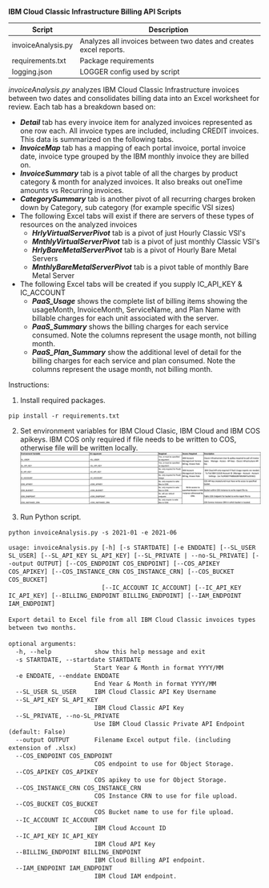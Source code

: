 **IBM Cloud Classic Infrastructure Billing API Scripts**

Script | Description
------ | -----------
invoiceAnalysis.py | Analyzes all invoices between two dates and creates excel reports.
requirements.txt | Package requirements
logging.json | LOGGER config used by script

*invoiceAnalysis.py* analyzes IBM Cloud Classic Infrastructure invoices between two dates and consolidates billing data into an
Excel worksheet for review.  Each tab has a breakdown based on:

   - ***Detail*** tab has every invoice item for analyzed invoices represented as one row each.  All invoice types are included, including CREDIT invoices.  This data is summarized on the following tabs.
   - ***InvoiceMap*** tab has a mapping of each portal invoice, portal invoice date, invoice type grouped by the IBM monthly invoice they are billed on.
   - ***InvoiceSummary*** tab is a pivot table of all the charges by product category & month for analyzed invoices. It also breaks out oneTime amounts vs Recurring invoices.
   - ***CategorySummary*** tab is another pivot of all recurring charges broken down by Category, sub category (for example specific VSI sizes)
   - The following Excel tabs will exist if there are servers of these types of resources on the analyzed invoices
     - ***HrlyVirtualServerPivot*** tab is a pivot of just Hourly Classic VSI's
     - ***MnthlyVirtualServerPivot*** tab is a pivot of just monthly Classic VSI's
     - ***HrlyBareMetalServerPivot*** tab is a pivot of Hourly Bare Metal Servers
     - ***MnthlyBareMetalServerPivot*** tab is a pivot table of monthly Bare Metal Server
   - The following Excel tabs will be created if you supply IC_API_KEY & IC_ACCOUNT
     - ***PaaS_Usage*** shows the complete list of billing items showing the usageMonth, InvoiceMonth, ServiceName, and Plan Name with billable charges for each unit associated with the server. 
     - ***PaaS_Summary*** shows the billing charges for each service consumed.  Note the columns represent the usage month, not billing month. 
     - ***PaaS_Plan_Summary*** show the additional level of detail for the billing charges for each service and plan consumed.  Note the columns represent the usage month, not billing month.


Instructions:

1. Install required packages.  
````
pip install -r requirements.txt
````
2.  Set environment variables for IBM Cloud Clasic, IBM Cloud and IBM COS apikeys.  IBM COS only required if file needs to be written to COS, otherwise file will be written locally.
![env_variables.png](env_variables.png)


3.  Run Python script.
```bazaar
python invoiceAnalysis.py -s 2021-01 -e 2021-06
```

```bazaar
usage: invoiceAnalysis.py [-h] [-s STARTDATE] [-e ENDDATE] [--SL_USER SL_USER] [--SL_API_KEY SL_API_KEY] [--SL_PRIVATE | --no-SL_PRIVATE] [--output OUTPUT] [--COS_ENDPOINT COS_ENDPOINT] [--COS_APIKEY COS_APIKEY] [--COS_INSTANCE_CRN COS_INSTANCE_CRN] [--COS_BUCKET COS_BUCKET]
                          [--IC_ACCOUNT IC_ACCOUNT] [--IC_API_KEY IC_API_KEY] [--BILLING_ENDPOINT BILLING_ENDPOINT] [--IAM_ENDPOINT IAM_ENDPOINT]

Export detail to Excel file from all IBM Cloud Classic invoices types between two months.

optional arguments:
  -h, --help            show this help message and exit
  -s STARTDATE, --startdate STARTDATE
                        Start Year & Month in format YYYY/MM
  -e ENDDATE, --enddate ENDDATE
                        End Year & Month in format YYYY/MM
  --SL_USER SL_USER     IBM Cloud Classic API Key Username
  --SL_API_KEY SL_API_KEY
                        IBM Cloud Classic API Key
  --SL_PRIVATE, --no-SL_PRIVATE
                        Use IBM Cloud Classic Private API Endpoint (default: False)
  --output OUTPUT       Filename Excel output file. (including extension of .xlsx)
  --COS_ENDPOINT COS_ENDPOINT
                        COS endpoint to use for Object Storage.
  --COS_APIKEY COS_APIKEY
                        COS apikey to use for Object Storage.
  --COS_INSTANCE_CRN COS_INSTANCE_CRN
                        COS Instance CRN to use for file upload.
  --COS_BUCKET COS_BUCKET
                        COS Bucket name to use for file upload.
  --IC_ACCOUNT IC_ACCOUNT
                        IBM Cloud Account ID
  --IC_API_KEY IC_API_KEY
                        IBM Cloud API Key
  --BILLING_ENDPOINT BILLING_ENDPOINT
                        IBM Cloud Billing API endpoint.
  --IAM_ENDPOINT IAM_ENDPOINT
                        IBM Cloud IAM endpoint.

```
